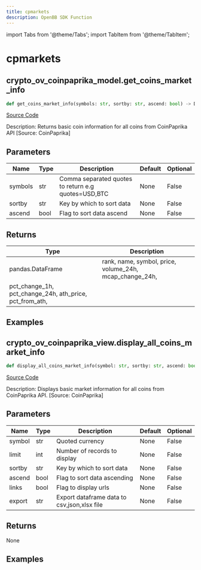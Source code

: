 ```yaml
---
title: cpmarkets
description: OpenBB SDK Function
---
```


import Tabs from '@theme/Tabs';
import TabItem from '@theme/TabItem';

# cpmarkets

<Tabs>
<TabItem value="model" label="Model" default>

## crypto_ov_coinpaprika_model.get_coins_market_info

```python title='openbb_terminal/cryptocurrency/overview/coinpaprika_model.py'
def get_coins_market_info(symbols: str, sortby: str, ascend: bool) -> DataFrame:
```
[Source Code](https://github.com/OpenBB-finance/OpenBBTerminal/tree/main/openbb_terminal/cryptocurrency/overview/coinpaprika_model.py#L241)

Description: Returns basic coin information for all coins from CoinPaprika API [Source: CoinPaprika]

## Parameters

| Name | Type | Description | Default | Optional |
| ---- | ---- | ----------- | ------- | -------- |
| symbols | str | Comma separated quotes to return e.g quotes=USD,BTC | None | False |
| sortby | str | Key by which to sort data | None | False |
| ascend | bool | Flag to sort data ascend | None | False |

## Returns

| Type | Description |
| ---- | ----------- |
| pandas.DataFrame | rank, name, symbol, price, volume_24h, mcap_change_24h,
pct_change_1h, pct_change_24h, ath_price, pct_from_ath, |

## Examples



</TabItem>
<TabItem value="view" label="View">

## crypto_ov_coinpaprika_view.display_all_coins_market_info

```python title='openbb_terminal/cryptocurrency/overview/coinpaprika_view.py'
def display_all_coins_market_info(symbol: str, sortby: str, ascend: bool, limit: int, export: str) -> None:
```
[Source Code](https://github.com/OpenBB-finance/OpenBBTerminal/tree/main/openbb_terminal/cryptocurrency/overview/coinpaprika_view.py#L105)

Description: Displays basic market information for all coins from CoinPaprika API. [Source: CoinPaprika]

## Parameters

| Name | Type | Description | Default | Optional |
| ---- | ---- | ----------- | ------- | -------- |
| symbol | str | Quoted currency | None | False |
| limit | int | Number of records to display | None | False |
| sortby | str | Key by which to sort data | None | False |
| ascend | bool | Flag to sort data ascending | None | False |
| links | bool | Flag to display urls | None | False |
| export | str | Export dataframe data to csv,json,xlsx file | None | False |

## Returns

None

## Examples



</TabItem>
</Tabs>